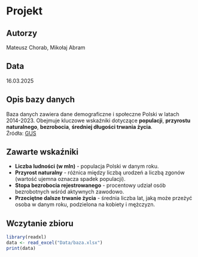 # Projekt

## Autorzy
Mateusz Chorab, Mikołaj Abram  

## Data
16.03.2025

## Opis bazy danych
Baza danych zawiera dane demograficzne i społeczne Polski w latach 2014-2023. Obejmuje kluczowe wskaźniki dotyczące **populacji**, **przyrostu naturalnego**, **bezrobocia**, **średniej długości trwania życia**.  
Źródła: [GUS](https://stat.gov.pl/)

## Zawarte wskaźniki
- **Liczba ludności (w mln)** - populacja Polski w danym roku.
- **Przyrost naturalny** - różnica między liczbą urodzeń a liczbą zgonów (wartość ujemna oznacza spadek populacji).
- **Stopa bezrobocia rejestrowanego** - procentowy udział osób bezrobotnych wśród aktywnych zawodowo.
- **Przeciętne dalsze trwanie życia** - średnia liczba lat, jaką może przeżyć osoba w danym roku, podzielona na kobiety i mężczyzn.

## Wczytanie zbioru
```r
library(readxl)
data <- read_excel("Data/baza.xlsx")
print(data)
